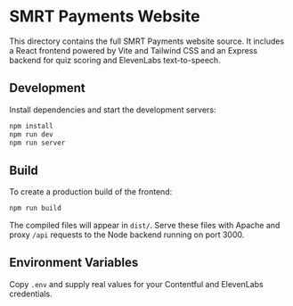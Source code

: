 # SMRT Payments Website

This directory contains the full SMRT Payments website source. It includes a React frontend powered by Vite and Tailwind CSS and an Express backend for quiz scoring and ElevenLabs text-to-speech.

## Development

Install dependencies and start the development servers:

```bash
npm install
npm run dev
npm run server
```

## Build

To create a production build of the frontend:

```bash
npm run build
```

The compiled files will appear in `dist/`. Serve these files with Apache and proxy `/api` requests to the Node backend running on port 3000.

## Environment Variables

Copy `.env` and supply real values for your Contentful and ElevenLabs credentials.
